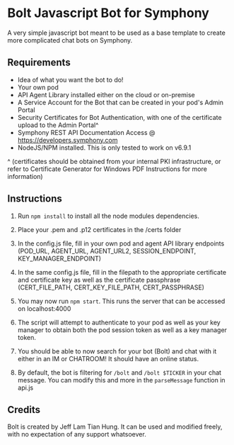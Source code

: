 # Bolt Javascript Bot for Symphony

A very simple javascript bot meant to be used as a base template to create more complicated chat bots on Symphony.

## Requirements

- Idea of what you want the bot to do!
- Your own pod
- API Agent Library installed either on the cloud or on-premise
- A Service Account for the Bot that can be created in your pod's Admin Portal
- Security Certificates for Bot Authentication, with one of the certificate upload to the Admin Portal^
- Symphony REST API Documentation Access @ https://developers.symphony.com
- NodeJS/NPM installed. This is only tested to work on v6.9.1

^ (certificates should be obtained from your internal PKI infrastructure, or refer to Certificate Generator for Windows PDF Instructions for more information)

## Instructions

1) Run `npm install` to install all the node modules dependencies.

2) Place your .pem and .p12 certificates in the /certs folder

3) In the config.js file, fill in your own pod and agent API library endpoints (POD_URL, AGENT_URL, AGENT_URL2, SESSION_ENDPOINT, KEY_MANAGER_ENDPOINT)

4) In the same config.js file, fill in the filepath to the appropriate certificate and certificate key as well as the certificate passphrase (CERT_FILE_PATH, CERT_KEY_FILE_PATH, CERT_PASSPHRASE)

5) You may now run `npm start`. This runs the server that can be accessed on localhost:4000

6) The script will attempt to authenticate to your pod as well as your key manager to obtain both the pod session token as well as a key manager token.

7) You should be able to now search for your bot (Bolt) and chat with it either in an IM or CHATROOM! It should have an online status.

8) By default, the bot is filtering for `/bolt` and `/bolt $TICKER` in your chat message. You can modify this and more in the `parseMessage` function in api.js

## Credits

Bolt is created by Jeff Lam Tian Hung. It can be used and modified freely, with no expectation of any support whatsoever.
